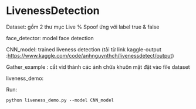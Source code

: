 # LivenessDetection



Dataset: gồm 2 thư mục Live % Spoof ứng với label true & false

face_detector: model face detection

CNN_model: trained liveness detection (tải từ link kaggle-output :https://www.kaggle.com/code/anhnguynthch/livenessdetect/output) 

Gather_example : cắt vid thành các ảnh chứa khuôn mặt đặt vào file dataset

liveness_demo:

Run:

	python liveness_demo.py --model CNN_model
	
	

